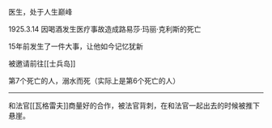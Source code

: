 医生，处于人生巅峰

1925.3.14 因喝酒发生医疗事故造成路易莎·玛丽·克利斯的死亡

15年前发生了一件大事，让他如今记忆犹新

被邀请前往[[士兵岛]]

第7个死亡的人，溺水而死（实际上是第6个死亡的人）

---

和法官[[瓦格雷夫]]商量好的合作，被法官背刺，在和法官一起出去的时候被推下悬崖。